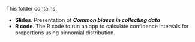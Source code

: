 This folder contains:

- **Slides**. Presentation of  __*Common biases in collecting data*__
- **R code**. The R code to run an app to calculate confidence intervals for proportions using binnomial distribution.
